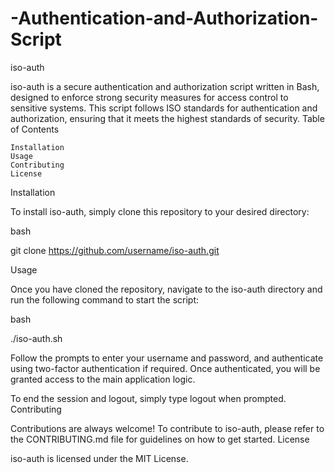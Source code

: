 # -Authentication-and-Authorization-Script


iso-auth

iso-auth is a secure authentication and authorization script written in Bash, designed to enforce strong security measures for access control to sensitive systems. This script follows ISO standards for authentication and authorization, ensuring that it meets the highest standards of security.
Table of Contents

    Installation
    Usage
    Contributing
    License

Installation

To install iso-auth, simply clone this repository to your desired directory:

bash

git clone https://github.com/username/iso-auth.git

Usage

Once you have cloned the repository, navigate to the iso-auth directory and run the following command to start the script:

bash

./iso-auth.sh

Follow the prompts to enter your username and password, and authenticate using two-factor authentication if required. Once authenticated, you will be granted access to the main application logic.

To end the session and logout, simply type logout when prompted.
Contributing

Contributions are always welcome! To contribute to iso-auth, please refer to the CONTRIBUTING.md file for guidelines on how to get started.
License

iso-auth is licensed under the MIT License.
